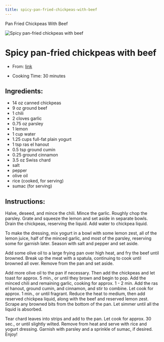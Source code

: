 ```yaml
---
title: spicy-pan-fried-chickpeas-with-beef
---
```


Pan Fried Chickpeas With Beef

![Spicy pan-fried chickpeas with
beef](https://images.kitchenstories.io/wagtailOriginalImages/R2032-photo-final-1.jpg)

# Spicy pan-fried chickpeas with beef

- From:
  [link](https://www.kitchenstories.com/en/recipes/spicy-pan-fried-chickpeas-with-beef.md)

- Cooking Time: 30 minutes

## Ingredients:

- 14 oz canned chickpeas
- 9 oz ground beef
- 1 chili
- 2 cloves garlic
- 0.75 oz parsley
- 1 lemon
- 1 cup water
- 1.25 cups full-fat plain yogurt
- 1 tsp ras el hanout
- 0.5 tsp ground cumin
- 0.25 ground cinnamon
- 3.5 oz Swiss chard
- salt
- pepper
- olive oil
- rice (cooked, for serving)
- sumac (for serving)

## Instructions:

Halve, deseed, and mince the chili. Mince the garlic. Roughly chop the
parsley. Grate and squeeze the lemon and set aside in separate bowls.
Drain the chickpeas, reserving the liquid. Add water to chickpea liquid.

To make the dressing, mix yogurt in a bowl with some lemon zest, all of
the lemon juice, half of the minced garlic, and most of the parsley,
reserving some for garnish later. Season with salt and pepper and set
aside.

Add some olive oil to a large frying pan over high heat, and fry the
beef until browned. Break up the meat with a spatula, continuing to cook
until browned all over. Remove from the pan and set aside.

Add more olive oil to the pan if necessary. Then add the chickpeas and
let toast for approx. 5 min., or until they brown and begin to pop. Add
the minced chili and remaining garlic, cooking for approx. 1 - 2 min.
Add the ras el hanout, ground cumin, and cinnamon, and stir to combine.
Let cook for approx. 1 min., or until fragrant. Reduce the heat to
medium, then add reserved chickpea liquid, along with the beef and
reserved lemon zest. Scrape any browned bits from the bottom of the pan.
Let simmer until all the liquid is absorbed.

Tear chard leaves into strips and add to the pan. Let cook for approx.
30 sec., or until slightly wilted. Remove from heat and serve with rice
and yogurt dressing. Garnish with parsley and a sprinkle of sumac, if
desired. Enjoy!

